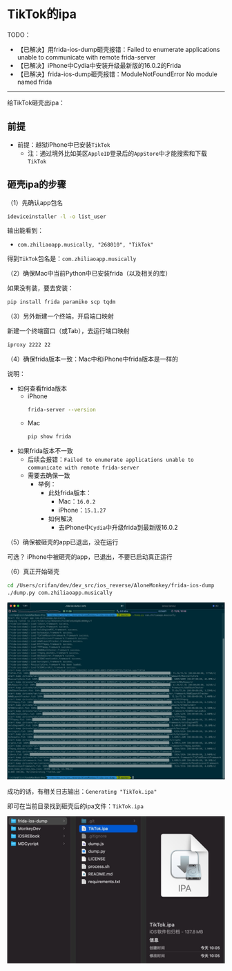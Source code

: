 # TikTok的ipa

TODO：

* 【已解决】用frida-ios-dump砸壳报错：Failed to enumerate applications unable to communicate with remote frida-server
* 【已解决】iPhone中Cydia中安装升级最新版的16.0.2的Frida
* 【已解决】frida-ios-dump砸壳报错：ModuleNotFoundError No module named frida

---

给TikTok砸壳出ipa：

## 前提

* 前提：越狱iPhone中已安装`TikTok`
  * 注：通过境外比如美区`AppleID`登录后的`AppStore`中才能搜索和下载`TikTok`

## 砸壳ipa的步骤

（1）先确认app包名

```bash
ideviceinstaller -l -o list_user
```

输出能看到：

* `com.zhiliaoapp.musically, "268010", "TikTok"`

得到`TikTok`包名是：`com.zhiliaoapp.musically`

（2）确保Mac中当前Python中已安装frida（以及相关的库）

如果没有装，要去安装：

```bash
pip install frida paramiko scp tqdm
```

（3）另外新建一个终端，开启端口映射

新建一个终端窗口（或Tab），去运行端口映射

```bash
iproxy 2222 22
```

（4）确保frida版本一致：Mac中和iPhone中frida版本是一样的

说明：

* 如何查看frida版本
  * iPhone
    ```bash
    frida-server --version
    ```
  * Mac
    ```bash
    pip show frida
    ```
* 如果frida版本不一致
  * 后续会报错：`Failed to enumerate applications unable to communicate with remote frida-server`
  * 需要去确保一致
    * 举例：
      * 此处frida版本：
        * Mac：`16.0.2`
        * iPhone：`15.1.27`
      * 如何解决
        * 去iPhone中`Cydia`中升级frida到最新版16.0.2

（5）确保被砸壳的app已退出，没在运行

可选？ iPhone中被砸壳的app，已退出，不要已启动真正运行

（6）真正开始砸壳

```bash
cd /Users/crifan/dev/dev_src/ios_reverse/AloneMonkey/frida-ios-dump
./dump.py com.zhiliaoapp.musically
```

![frida_ios_dump_tiktok](../../assets/img/frida_ios_dump_tiktok.jpg)

成功的话，有相关日志输出：`Generating "TikTok.ipa"`

即可在当前目录找到砸壳后的ipa文件：`TikTok.ipa`

![cracked_ipa_tiktok](../../assets/img/cracked_ipa_tiktok.jpg)
